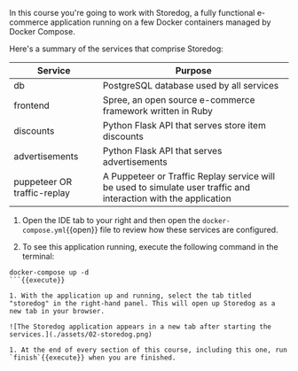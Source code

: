 In this course you're going to work with Storedog, a fully functional e-commerce application running on a few Docker containers managed by Docker Compose.

Here's a summary of the services that comprise Storedog:

| Service        | Purpose |
| ---            | ---        |
| db             | PostgreSQL database used by all services |
| frontend       | Spree, an open source e-commerce framework written in Ruby |
| discounts      | Python Flask API that serves store item discounts |
| advertisements | Python Flask API that serves advertisements |
| puppeteer OR traffic-replay          | A Puppeteer or Traffic Replay service will be used to simulate user traffic and interaction with the application |

1. Open the IDE tab to your right and then open the `docker-compose.yml`{{open}} file to review how these services are configured. 

1. To see this application running, execute the following command in the terminal:

  ```
  docker-compose up -d
  ```{{execute}}

1. With the application up and running, select the tab titled "storedog" in the right-hand panel. This will open up Storedog as a new tab in your browser.

  ![The Storedog application appears in a new tab after starting the services.](./assets/02-storedog.png)

1. At the end of every section of this course, including this one, run `finish`{{execute}} when you are finished. 
